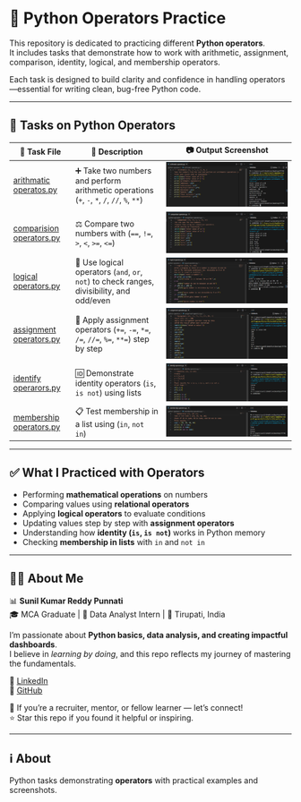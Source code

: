 # 🧮 Python Operators Practice

This repository is dedicated to practicing different **Python operators**.  
It includes tasks that demonstrate how to work with arithmetic, assignment, comparison, identity, logical, and membership operators.

Each task is designed to build clarity and confidence in handling operators—essential for writing clean, bug-free Python code.

---

## 📂 Tasks on Python Operators

| 🧪 Task File | 📄 Description | 📷 Output Screenshot |
|-------------|----------------|-----------------------|
| [arithmatic operatos.py](./arithmatic%20operatos.py) | ➕ Take two numbers and perform arithmetic operations (`+`, `-`, `*`, `/`, `//`, `%`, `**`) | ![Arithmetic Operators](./arithmatic%20operators.png)
| [comparision operators.py](./comparision%20operators.py) | ⚖️ Compare two numbers with (`==`, `!=`, `>`, `<`, `>=`, `<=`) | ![Comparison Operators](./comparision%20operators.png) |
| [logical operators.py](./logical%20operators.py) | 🔗 Use logical operators (`and`, `or`, `not`) to check ranges, divisibility, and odd/even | ![Logical Operators](./logical%20operators.png) |a
| [assignment operators.py](./assignment%20operators.py) | 📌 Apply assignment operators (`+=`, `-=`, `*=`, `/=`, `//=`, `%=`, `**=`) step by step | ![Assignment Operators](./assignment%20operators.png) |
| [identify operarors.py](./identify%20operarors.py) | 🆔 Demonstrate identity operators (`is`, `is not`) using lists | ![Identity Operators](./identify%20operators.png) |
| [membership operators.py](./membership%20operators.py) | 📋 Test membership in a list using (`in`, `not in`) | ![Membership Operators](./membership%20operators.png) |

---

## ✅ What I Practiced with Operators
- Performing **mathematical operations** on numbers
- Comparing values using **relational operators** 
- Applying **logical operators** to evaluate conditions  
- Updating values step by step with **assignment operators**  
- Understanding how **identity (`is`, `is not`)** works in Python memory  
- Checking **membership in lists** with `in` and `not in`  

---

## 👨‍💻 About Me
📊 **Sunil Kumar Reddy Punnati**  
🎓 MCA Graduate | 💼 Data Analyst Intern | 📍 Tirupati, India  

I’m passionate about **Python basics, data analysis, and creating impactful dashboards**.  
I believe in *learning by doing*, and this repo reflects my journey of mastering the fundamentals.

🔗 [LinkedIn](https://www.linkedin.com/in/sunil-kumar-reddy-punnati-a0a279308/)  
🔗 [GitHub](https://github.com/sunilkumarreddypunnati/python-operators)  

🙌 If you’re a recruiter, mentor, or fellow learner — let’s connect!  
⭐ Star this repo if you found it helpful or inspiring.  

---

## ℹ️ About
Python tasks demonstrating **operators** with practical examples and screenshots.

